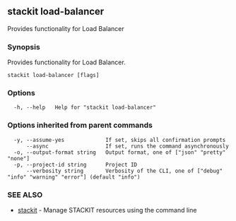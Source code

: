 ## stackit load-balancer

Provides functionality for Load Balancer

### Synopsis

Provides functionality for Load Balancer.

```
stackit load-balancer [flags]
```

### Options

```
  -h, --help   Help for "stackit load-balancer"
```

### Options inherited from parent commands

```
  -y, --assume-yes             If set, skips all confirmation prompts
      --async                  If set, runs the command asynchronously
  -o, --output-format string   Output format, one of ["json" "pretty" "none"]
  -p, --project-id string      Project ID
      --verbosity string       Verbosity of the CLI, one of ["debug" "info" "warning" "error"] (default "info")
```

### SEE ALSO

* [stackit](./stackit.md)	 - Manage STACKIT resources using the command line

